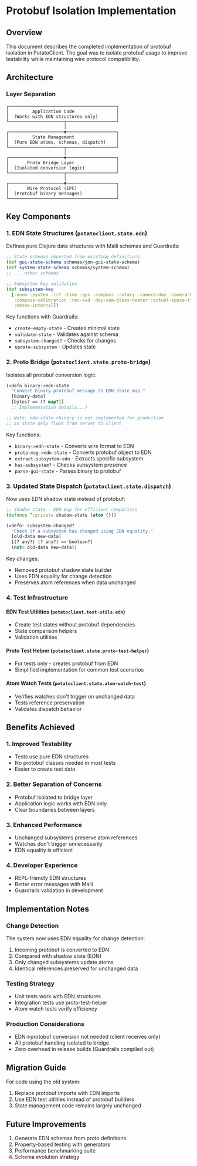 # Protobuf Isolation Implementation

## Overview

This document describes the completed implementation of protobuf isolation in PotatoClient. The goal was to isolate protobuf usage to improve testability while maintaining wire protocol compatibility.

## Architecture

### Layer Separation

```
┌─────────────────────────────────────────┐
│         Application Code                │
│  (Works with EDN structures only)       │
└─────────────────────┬───────────────────┘
                      │
┌─────────────────────▼───────────────────┐
│         State Management                │
│  (Pure EDN atoms, schemas, dispatch)    │
└─────────────────────┬───────────────────┘
                      │
┌─────────────────────▼───────────────────┐
│       Proto Bridge Layer                │
│  (Isolated conversion logic)            │
└─────────────────────┬───────────────────┘
                      │
┌─────────────────────▼───────────────────┐
│       Wire Protocol (IPC)               │
│  (Protobuf binary messages)             │
└─────────────────────────────────────────┘
```

## Key Components

### 1. EDN State Structures (`potatoclient.state.edn`)

Defines pure Clojure data structures with Malli schemas and Guardrails:

```clojure
;; State schemas imported from existing definitions
(def gui-state-schema schemas/jon-gui-state-schema)
(def system-state-schema schemas/system-schema)
;; ... other schemas

;; Subsystem key validation
(def subsystem-key
  [:enum :system :lrf :time :gps :compass :rotary :camera-day :camera-heat
   :compass-calibration :rec-osd :day-cam-glass-heater :actual-space-time
   :meteo-internal])
```

Key functions with Guardrails:
- `create-empty-state` - Creates minimal state
- `validate-state` - Validates against schema
- `subsystem-changed?` - Checks for changes
- `update-subsystem` - Updates state

### 2. Proto Bridge (`potatoclient.state.proto-bridge`)

Isolates all protobuf conversion logic:

```clojure
(>defn binary->edn-state
  "Convert binary protobuf message to EDN state map."
  [binary-data]
  [bytes? => (? map?)]
  ;; Implementation details...)

;; Note: edn-state->binary is not implemented for production
;; as state only flows from server to client
```

Key functions:
- `binary->edn-state` - Converts wire format to EDN
- `proto-msg->edn-state` - Converts protobuf object to EDN
- `extract-subsystem-edn` - Extracts specific subsystem
- `has-subsystem?` - Checks subsystem presence
- `parse-gui-state` - Parses binary to protobuf

### 3. Updated State Dispatch (`potatoclient.state.dispatch`)

Now uses EDN shadow state instead of protobuf:

```clojure
;; Shadow state - EDN map for efficient comparison
(defonce ^:private shadow-state (atom {}))

(>defn- subsystem-changed?
  "Check if a subsystem has changed using EDN equality."
  [old-data new-data]
  [(? any?) (? any?) => boolean?]
  (not= old-data new-data))
```

Key changes:
- Removed protobuf shadow state builder
- Uses EDN equality for change detection
- Preserves atom references when data unchanged

### 4. Test Infrastructure

#### EDN Test Utilities (`potatoclient.test-utils.edn`)
- Create test states without protobuf dependencies
- State comparison helpers
- Validation utilities

#### Proto Test Helper (`potatoclient.state.proto-test-helper`)
- For tests only - creates protobuf from EDN
- Simplified implementation for common test scenarios

#### Atom Watch Tests (`potatoclient.state.atom-watch-test`)
- Verifies watches don't trigger on unchanged data
- Tests reference preservation
- Validates dispatch behavior

## Benefits Achieved

### 1. Improved Testability
- Tests use pure EDN structures
- No protobuf classes needed in most tests
- Easier to create test data

### 2. Better Separation of Concerns
- Protobuf isolated to bridge layer
- Application logic works with EDN only
- Clear boundaries between layers

### 3. Enhanced Performance
- Unchanged subsystems preserve atom references
- Watches don't trigger unnecessarily
- EDN equality is efficient

### 4. Developer Experience
- REPL-friendly EDN structures
- Better error messages with Malli
- Guardrails validation in development

## Implementation Notes

### Change Detection
The system now uses EDN equality for change detection:
1. Incoming protobuf is converted to EDN
2. Compared with shadow state (EDN)
3. Only changed subsystems update atoms
4. Identical references preserved for unchanged data

### Testing Strategy
- Unit tests work with EDN structures
- Integration tests use proto-test-helper
- Atom watch tests verify efficiency

### Production Considerations
- EDN→protobuf conversion not needed (client receives only)
- All protobuf handling isolated to bridge
- Zero overhead in release builds (Guardrails compiled out)

## Migration Guide

For code using the old system:
1. Replace protobuf imports with EDN imports
2. Use EDN test utilities instead of protobuf builders
3. State management code remains largely unchanged

## Future Improvements

1. Generate EDN schemas from proto definitions
2. Property-based testing with generators
3. Performance benchmarking suite
4. Schema evolution strategy